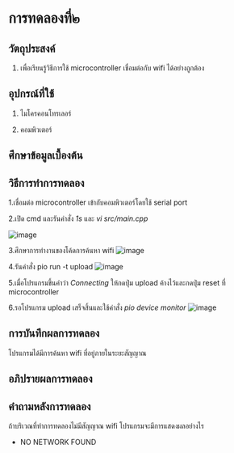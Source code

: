 # การทดลองที่๒

## วัตถุประสงค์
1. เพื่อเรียนรู้วิธีการใช้ microcontroller เชื่อมต่อกับ wifi ได้อย่างถูกต้อง

## อุปกรณ์ที่ใช้
1. ไมโครคอนโทรเลอร์

2. คอมพิวเตอร์

## ศึกษาข้อมูลเบื้องต้น

## วิธีการทำการทดลอง

1.เชื่อมต่อ microcontroller เข้ากับคอมพิวเตอร์โดยใช้ serial port

2.เปิด cmd และรันคำสั่ง _1s_ และ _vi src/main.cpp_


![image](https://user-images.githubusercontent.com/80879398/112192091-3e3ad680-8c39-11eb-8828-70c6cff2d4de.png)

3.ศึกษาการทำงานของโค้ดการค้นหา wifi
![image](https://user-images.githubusercontent.com/80879398/112192096-3f6c0380-8c39-11eb-8e3b-2a28213fcfa1.png)

4.รันคำสั่ง pio run -t upload
![image](https://user-images.githubusercontent.com/80879398/112192100-40049a00-8c39-11eb-8864-beecb60833c8.png)

5.เมื่อโปรแกรมขึ้นคำว่า _Connecting_ ให้กดปุ่ม upload ค้างไว้และกดปุ่ม reset ที่ microcontroller

6.รอโปรแกรม upload เสร็จสิ้นและใช้คำสั่ง _pio device monitor_ 
![image](https://user-images.githubusercontent.com/80879398/112192108-41ce5d80-8c39-11eb-8274-5076c34df410.png)

## การบันทึกผลการทดลอง

โปรแกรมได้มีการค้นหา wifi ที่อยู่ภายในระยะสัญญาณ

## อภิปรายผลการทดลอง

## คำถามหลังการทดลอง

ถ้าบริเวณที่ทำการทดลองไม่มีสัญญาณ wifi โปรแกรมจะมีการแสดงผลอย่างไร
- NO NETWORK FOUND
